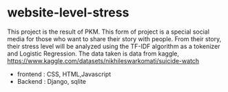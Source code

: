 # website-level-stress
This project is the result of PKM. This form of project is a special social media for those who want to share their story with people. From their story, their stress level will be analyzed using the TF-IDF algorithm as a tokenizer and Logistic Regression. The data taken is data from kaggle, https://www.kaggle.com/datasets/nikhileswarkomati/suicide-watch

- frontend : CSS, HTML,Javascript
- Backend : Django, sqlite
